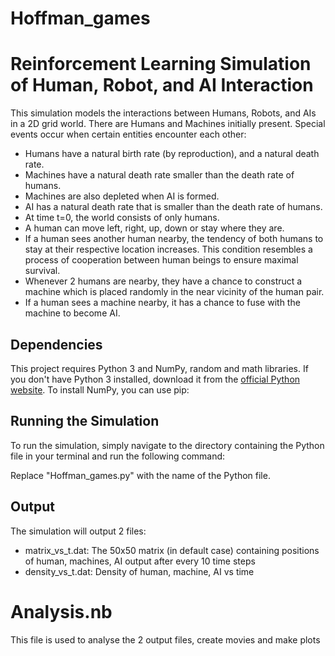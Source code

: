 # Hoffman_games

# Reinforcement Learning Simulation of Human, Robot, and AI Interaction

This simulation models the interactions between Humans, Robots, and AIs in a 2D grid world. There are Humans and Machines initially present. Special events occur when certain entities encounter each other:

- Humans have a natural birth rate (by reproduction), and a natural death rate.
- Machines have a natural death rate smaller than the death rate of humans. 
- Machines are also depleted when AI is formed.
- AI has a natural death rate that is smaller than the death rate of humans.
- At time t=0, the world consists of only humans. 
- A human can move left, right, up, down or stay where they are.
- If a human sees another human nearby, the tendency of both humans to stay at their respective location increases. This condition resembles a process of cooperation between human beings to ensure maximal survival.
- Whenever 2 humans are nearby, they have a chance to construct a machine which is placed randomly in the near vicinity of the human pair.
- If a human sees a machine nearby, it has a chance to fuse with the machine to become AI.

## Dependencies

This project requires Python 3 and NumPy, random and math libraries. If you don't have Python 3 installed, download it from the [official Python website](https://www.python.org/). To install NumPy, you can use pip:



## Running the Simulation

To run the simulation, simply navigate to the directory containing the Python file in your terminal and run the following command:

Replace "Hoffman_games.py" with the name of the Python file.

## Output

The simulation will output 2 files:
- matrix_vs_t.dat: The 50x50 matrix (in default case) containing positions of human, machines, AI output after every 10 time steps
- density_vs_t.dat: Density of human, machine, AI vs time 


# Analysis.nb

This file is used to analyse the 2 output files, create movies and make plots
